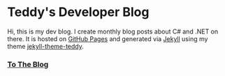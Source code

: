 # Teddy's Developer Blog

Hi, this is my dev blog. I create monthly blog posts about C# and .NET on there. 
It is hosted on [GitHub Pages](https://pages.github.com/) and generated via [Jekyll](https://jekyllrb.com/) using my theme [jekyll-theme-teddy](https://github.com/Teddy55Codes/jekyll-theme-teddy).

### [To The Blog](https://blog.teddy55.com/)
